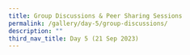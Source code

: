 ```yaml
---
title: Group Discussions & Peer Sharing Sessions
permalink: /gallery/day-5/group-discussions/
description: ""
third_nav_title: Day 5 (21 Sep 2023)
---
```


